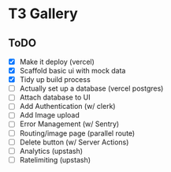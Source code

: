 # T3 Gallery

## ToDO

- [x] Make it deploy (vercel)
- [x] Scaffold basic ui with mock data
- [x] Tidy up build process
- [ ] Actually set up a database (vercel postgres)
- [ ] Attach database to UI
- [ ] Add Authentication (w/ clerk)
- [ ] Add Image upload
- [ ] Error Management (w/ Sentry)
- [ ] Routing/image page (parallel route)
- [ ] Delete button (w/ Server Actions)
- [ ] Analytics (upstash)
- [ ] Ratelimiting (upstash)